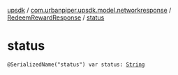 [upsdk](../../index.md) / [com.urbanpiper.upsdk.model.networkresponse](../index.md) / [RedeemRewardResponse](index.md) / [status](./status.md)

# status

`@SerializedName("status") var status: `[`String`](https://kotlinlang.org/api/latest/jvm/stdlib/kotlin/-string/index.html)